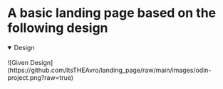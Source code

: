 # A basic landing page based on the following design

<details open>
<summary>Design</summary>
<br/>
![Given Design](https://github.com/ItsTHEAvro/landing_page/raw/main/images/odin-project.png?raw=true)